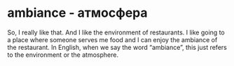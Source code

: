 # ambiance - атмосфера




So, I really like that. And I like the environment of restaurants. I like going to a place where someone serves me food and I can enjoy the ambiance of the restaurant. In English, when we say the word “ambiance”, this just refers to the environment or the atmosphere.